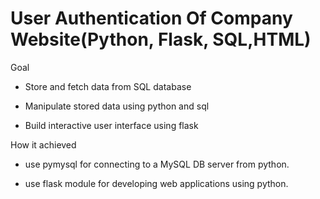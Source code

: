 # User Authentication Of Company Website(Python, Flask, SQL,HTML)
Goal

- Store and fetch data from  SQL database 

-  Manipulate stored data using python and sql

-  Build interactive user interface using flask

How it achieved

- use pymysql for connecting to a MySQL DB server from python.

- use flask module for developing web applications using python.
